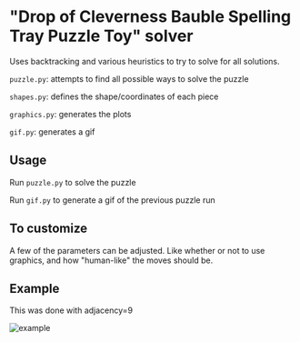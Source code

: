 # "Drop of Cleverness Bauble Spelling Tray Puzzle Toy" solver

Uses backtracking and various heuristics to try to solve for all solutions. 

`puzzle.py`: attempts to find all possible ways to solve the puzzle

`shapes.py`: defines the shape/coordinates of each piece

`graphics.py`: generates the plots

`gif.py`: generates a gif


## Usage
Run `puzzle.py` to solve the puzzle

Run `gif.py` to generate a gif of the previous puzzle run

## To customize
A few of the parameters can be adjusted. Like whether or not to use graphics, and how "human-like" the moves should be.

## Example

This was done with adjacency=9

![example](example.gif)
